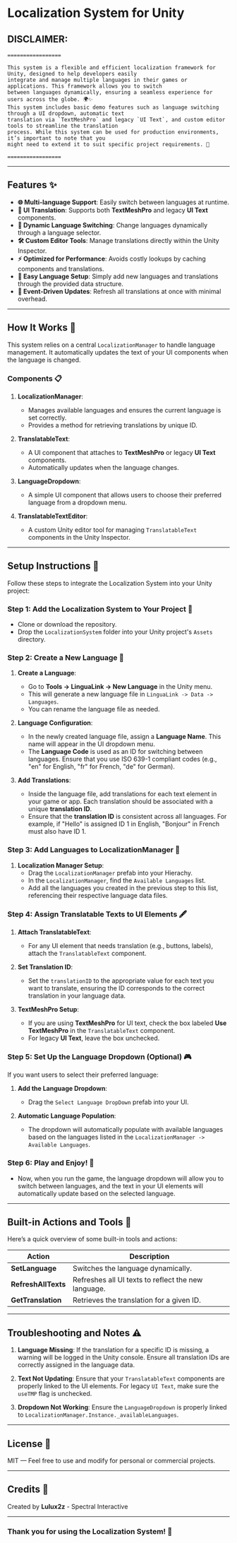 # Localization System for Unity

## DISCLAIMER:
```
=================

This system is a flexible and efficient localization framework for Unity, designed to help developers easily
integrate and manage multiple languages in their games or applications. This framework allows you to switch
between languages dynamically, ensuring a seamless experience for users across the globe. 🌍✨
This system includes basic demo features such as language switching through a UI dropdown, automatic text
translation via `TextMeshPro` and legacy `UI Text`, and custom editor tools to streamline the translation
process. While this system can be used for production environments, it’s important to note that you
might need to extend it to suit specific project requirements. 🚀

=================
```
---

## Features ✨

- **🌐 Multi-language Support**: Easily switch between languages at runtime.
- **📱 UI Translation**: Supports both **TextMeshPro** and legacy **UI Text** components.
- **🔄 Dynamic Language Switching**: Change languages dynamically through a language selector.
- **🛠️ Custom Editor Tools**: Manage translations directly within the Unity Inspector.
- **⚡ Optimized for Performance**: Avoids costly lookups by caching components and translations.
- **📂 Easy Language Setup**: Simply add new languages and translations through the provided data structure.
- **🧠 Event-Driven Updates**: Refresh all translations at once with minimal overhead.

---

## How It Works 🔧

This system relies on a central `LocalizationManager` to handle language management. It automatically updates the text of your UI components when the language is changed.

### Components 📋

1. **LocalizationManager**: 
   - Manages available languages and ensures the current language is set correctly.
   - Provides a method for retrieving translations by unique ID.
   
2. **TranslatableText**: 
   - A UI component that attaches to **TextMeshPro** or legacy **UI Text** components.
   - Automatically updates when the language changes.

3. **LanguageDropdown**: 
   - A simple UI component that allows users to choose their preferred language from a dropdown menu.

4. **TranslatableTextEditor**: 
   - A custom Unity editor tool for managing `TranslatableText` components in the Unity Inspector.

---

## Setup Instructions 🚀

Follow these steps to integrate the Localization System into your Unity project:

### Step 1: Add the Localization System to Your Project 📂
- Clone or download the repository.
- Drop the `LocalizationSystem` folder into your Unity project's `Assets` directory.

### Step 2: Create a New Language 📝
1. **Create a Language**: 
   - Go to **Tools -> LinguaLink -> New Language** in the Unity menu.
   - This will generate a new language file in `LinguaLink -> Data -> Languages`.
   - You can rename the language file as needed.
   
2. **Language Configuration**:
   - In the newly created language file, assign a **Language Name**. This name will appear in the UI dropdown menu.
   - The **Language Code** is used as an ID for switching between languages. Ensure that you use ISO 639-1 compliant codes (e.g., "en" for English, "fr" for French, "de" for German).

3. **Add Translations**:
   - Inside the language file, add translations for each text element in your game or app. Each translation should be associated with a unique **translation ID**.
   - Ensure that the **translation ID** is consistent across all languages. For example, if "Hello" is assigned ID 1 in English, "Bonjour" in French must also have ID 1.

### Step 3: Add Languages to LocalizationManager 📑
1. **Localization Manager Setup**:
   - Drag the `LocalizationManager` prefab into your Hierachy.
   - In the `LocalizationManager`, find the `Available Languages` list.
   - Add all the languages you created in the previous step to this list, referencing their respective language data files.

### Step 4: Assign Translatable Texts to UI Elements 🖋️
1. **Attach TranslatableText**: 
   - For any UI element that needs translation (e.g., buttons, labels), attach the `TranslatableText` component.
   
2. **Set Translation ID**: 
   - Set the `translationID` to the appropriate value for each text you want to translate, ensuring the ID corresponds to the correct translation in your language data.

3. **TextMeshPro Setup**: 
   - If you are using **TextMeshPro** for UI text, check the box labeled **Use TextMeshPro** in the `TranslatableText` component.
   - For legacy **UI Text**, leave the box unchecked.

### Step 5: Set Up the Language Dropdown (Optional) 🎮
If you want users to select their preferred language:

1. **Add the Language Dropdown**: 
   - Drag the `Select Language DropDown` prefab into your UI.
   
2. **Automatic Language Population**:
   - The dropdown will automatically populate with available languages based on the languages listed in the `LocalizationManager -> Available Languages`.

### Step 6: Play and Enjoy! 🎉
- Now, when you run the game, the language dropdown will allow you to switch between languages, and the text in your UI elements will automatically update based on the selected language.

---

## Built-in Actions and Tools 🔨

Here’s a quick overview of some built-in tools and actions:

| **Action**             | **Description**                                   |
|------------------------|---------------------------------------------------|
| **SetLanguage**         | Switches the language dynamically.                |
| **RefreshAllTexts**     | Refreshes all UI texts to reflect the new language.|
| **GetTranslation**      | Retrieves the translation for a given ID.        |

---

## Troubleshooting and Notes ⚠️

1. **Language Missing**: If the translation for a specific ID is missing, a warning will be logged in the Unity console. Ensure all translation IDs are correctly assigned in the language data.
   
2. **Text Not Updating**: Ensure that your `TranslatableText` components are properly linked to the UI elements. For legacy `UI Text`, make sure the `useTMP` flag is unchecked.

3. **Dropdown Not Working**: Ensure the `LanguageDropdown` is properly linked to `LocalizationManager.Instance._availableLanguages`.

---

## License 📜

MIT — Feel free to use and modify for personal or commercial projects.

---

## Credits 👏

Created by **Lulux2z** - Spectral Interactive

---

### Thank you for using the Localization System! 🌟
